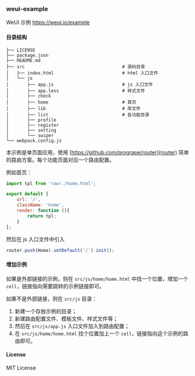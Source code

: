 ### weui-example

WeUI 示例 https://weui.io/example

#### 目录结构

```
├── LICENSE
├── package.json
├── README.md
├── src                                     # 源码目录
│   ├── index.html                          # html 入口文件
│   └── js
│       ├── app.js                          # js 入口文件
│       ├── app.less                        # 样式文件
│       ├── check
│       ├── home                            # 首页
│       ├── lib                             # 库文件
│       ├── list                            # 各功能目录
│       ├── profile
│       ├── register
│       ├── setting
│       └── swiper
└── webpack.config.js
```

本示例是单页面应用，使用 [https://github.com/progrape/router](router) 简单的路由方案。每个功能页面对应一个路由配置。

例如首页：

```javascript
import tpl from 'raw!./home.html';

export default {
    url: '/',
    className: 'home',
    render: function (){
        return tpl;
    }
};
```

然后在 js 入口文件中引入

```javascript
router.push(Home).setDefault('/').init();
```

#### 增加示例

如果是外部链接的示例，则在 `src/js/home/home.html` 中找一个位置，增加一个 `cell`，链接指向需要跳转的示例链接即可。

如果不是外部链接，则在 `src/js` 目录：

1. 新建一个存放示例的目录；
2. 新建路由配置文件、模板文件、样式文件等；
3. 然后在 `src/js/app.js` 入口文件加入到路由配置；
4. 在 `src/js/home/home.html` 找个位置加上一个 `cell`，链接指向这个示例的路由即可。


#### License

MIT License